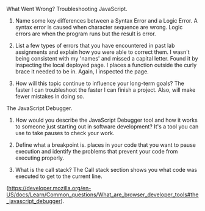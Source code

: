 What Went Wrong? Troubleshooting JavaScript.

1. Name some key differences between a Syntax Error and a Logic Error.
A syntax error is caused when character sequence are wrong. Logic errors are when the program runs but the result is error.

2. List a few types of errors that you have encountered in past lab assignments and explain how you were able to correct them.
I wasn't being consistent with my 'names' and missed a capital letter. Found it by inspecting the local deployed page. I places a function outside the curly brace it needed to be in. Again, I inspected the page.

3. How will this topic continue to influence your long-term goals?
The faster I can troubleshoot the faster I can finish a project. Also, will make fewer mistakes in doing so.

The JavaScript Debugger.

1. How would you describe the JavaScript Debugger tool and how it works to someone just starting out in software development?
It's a tool you can use to take pauses to check your work.

2. Define what a breakpoint is.
places in your code that you want to pause execution and identify the problems that prevent your code from executing properly.

3. What is the call stack?
The Call stack section shows you what code was executed to get to the current line.

(<https://developer.mozilla.org/en-US/docs/Learn/Common_questions/What_are_browser_developer_tools#the_javascript_debugger>).
